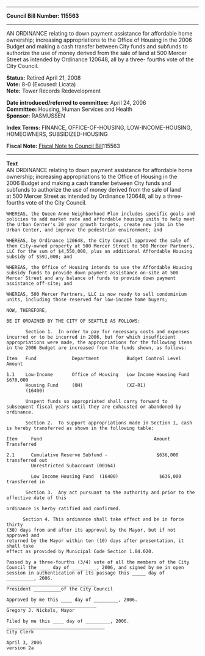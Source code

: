 * * * * *  
  
**Council Bill Number: [](#h0)[](#h2)115563**  
  
* * * * *  
  
AN ORDINANCE relating to down payment assistance for affordable home ownership; increasing appropriations to the Office of Housing in the 2006 Budget and making a cash transfer between City funds and subfunds to authorize the use of money derived from the sale of land at 500 Mercer Street as intended by Ordinance 120648, all by a three- fourths vote of the City Council.  
  
**Status:** Retired April 21, 2008   
**Vote:** 8-0 (Excused: Licata)   
**Note:** Tower Records Redevelopment  
  
  
**Date introduced/referred to committee:** April 24, 2006   
**Committee:** Housing, Human Services and Health   
**Sponsor:** RASMUSSEN   
  
**Index Terms:** FINANCE, OFFICE-OF-HOUSING, LOW-INCOME-HOUSING, HOMEOWNERS, SUBSIDIZED-HOUSING  
  
**Fiscal Note:** [Fiscal Note to Council Bill](http://clerk.seattle.gov/~public/fnote/115563.htm)[](#h1)[](#h3)115563  
  
* * * * *  
  
**Text**  
    AN ORDINANCE relating to down payment assistance for affordable home  
    ownership; increasing appropriations to the Office of Housing in the  
    2006 Budget and making a cash transfer between City funds and  
    subfunds to authorize the use of money derived from the sale of land  
    at 500 Mercer Street as intended by Ordinance 120648, all by a three-  
    fourths vote of the City Council.  
  
    WHEREAS, the Queen Anne Neighborhood Plan includes specific goals and  
    policies to add market rate and affordable housing units to help meet  
    the Urban Center's 20 year growth targets, create new jobs in the  
    Urban Center, and improve the pedestrian environment; and  
  
    WHEREAS, by Ordinance 120648, the City Council approved the sale of  
    then City-owned property at 500 Mercer Street to 500 Mercer Partners,  
    LLC for the sum of $4,550,000, plus an additional Affordable Housing  
    Subsidy of $591,000; and  
  
    WHEREAS, the Office of Housing intends to use the Affordable Housing  
    Subsidy funds to provide down payment assistance on-site at 500  
    Mercer Street and any balance of funds to provide down payment  
    assistance off-site; and  
  
    WHEREAS, 500 Mercer Partners, LLC is now ready to sell condominium  
    units, including those reserved for low-income home buyers;  
  
    NOW, THEREFORE,  
  
    BE IT ORDAINED BY THE CITY OF SEATTLE AS FOLLOWS:  
  
           Section 1.  In order to pay for necessary costs and expenses  
    incurred or to be incurred in 2006, but for which insufficient  
    appropriations were made, the appropriations for the following items  
    in the 2006 Budget are increased from the funds shown, as follows:  
  
    Item   Fund             Department          Budget Control Level           Amount  
  
    1.1    Low-Income       Office of Housing   Low Income Housing Fund     $670,000  
           Housing Fund     (OH)                (XZ-R1)  
           (16400)  
  
           Unspent funds so appropriated shall carry forward to  
    subsequent fiscal years until they are exhausted or abandoned by  
    ordinance.  
  
           Section 2.  To support appropriations made in Section 1, cash  
    is hereby transferred as shown in the following table:  
  
    Item     Fund                                         Amount Transferred  
  
    2.1      Cumulative Reserve Subfund -                  $636,000 transferred out  
             Unrestricted Subaccount (00164)  
  
             Low Income Housing Fund  (16400)               $636,000 transferred in  
  
           Section 3.  Any act pursuant to the authority and prior to the  
    effective date of this  
  
    ordinance is herby ratified and confirmed.  
  
          Section 4. This ordinance shall take effect and be in force thirty  
    (30) days from and after its approval by the Mayor, but if not approved and  
    returned by the Mayor within ten (10) days after presentation, it shall take  
    effect as provided by Municipal Code Section 1.04.020.  
  
    Passed by a three-fourths (3/4) vote of all the members of the City  
    Council the ____ day of _________, 2006, and signed by me in open  
    session in authentication of its passage this _____ day of  
    __________, 2006.  
    _________________________________  
    President __________of the City Council  
  
    Approved by me this ____ day of _________, 2006.  
    _________________________________  
    Gregory J. Nickels, Mayor  
  
    Filed by me this ____ day of _________, 2006.  
    ____________________________________  
    City Clerk  
  
    April 3, 2006  
    version 2a  
